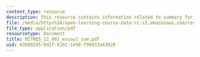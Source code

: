 ```yaml
---
content_type: resource
description: This resource contains information related to summary for essay 1.
file: /media/https%3A/open-learning-course-data-rc.s3.amazonaws.com/res-12-001-topics-in-fluid-dynamics-spring-2010/63b092d5bd1f81011e98f99d33a43920_MITRES_12_001_essay1_sum.pdf
file_type: application/pdf
resourcetype: Document
title: MITRES_12_001_essay1_sum.pdf
uid: 63b092d5-bd1f-8101-1e98-f99d33a43920
---
```

